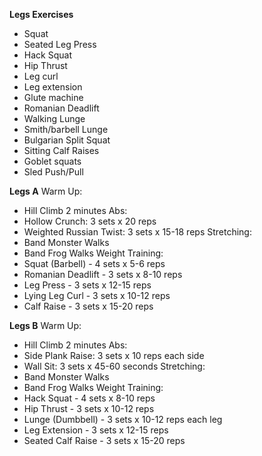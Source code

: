 **Legs Exercises**
- Squat
- Seated Leg Press
- Hack Squat
- Hip Thrust
- Leg curl
- Leg extension
- Glute machine
- Romanian Deadlift
- Walking Lunge
- Smith/barbell Lunge
- Bulgarian Split Squat
- Sitting Calf Raises
- Goblet squats
- Sled Push/Pull

**Legs A**
Warm Up:
- Hill Climb 2 minutes
Abs:
- Hollow Crunch: 3 sets x 20 reps
- Weighted Russian Twist: 3 sets x 15-18 reps
Stretching:
- Band Monster Walks
- Band Frog Walks
Weight Training:
- Squat (Barbell) - 4 sets x 5-6 reps
- Romanian Deadlift - 3 sets x 8-10 reps
- Leg Press - 3 sets x 12-15 reps
- Lying Leg Curl - 3 sets x 10-12 reps
- Calf Raise - 3 sets x 15-20 reps

**Legs B**
Warm Up:
- Hill Climb 2 minutes
Abs:
- Side Plank Raise: 3 sets x 10 reps each side
- Wall Sit: 3 sets x 45-60 seconds
Stretching:
- Band Monster Walks
- Band Frog Walks
Weight Training:
- Hack Squat - 4 sets x 8-10 reps
- Hip Thrust - 3 sets x 10-12 reps
- Lunge (Dumbbell) - 3 sets x 10-12 reps each leg
- Leg Extension - 3 sets x 12-15 reps
- Seated Calf Raise - 3 sets x 15-20 reps